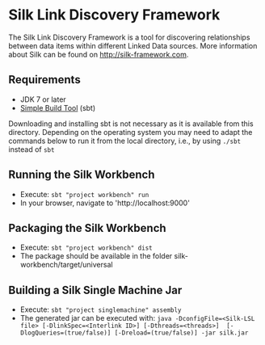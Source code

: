 # Silk Link Discovery Framework

The Silk Link Discovery Framework is a tool for discovering relationships between data items
within different Linked Data sources. More information about Silk can be found on http://silk-framework.com.

## Requirements

- JDK 7 or later
- [Simple Build Tool](http://www.scala-sbt.org/) (sbt)

Downloading and installing sbt is not necessary as it is available from this directory. Depending on the operating system you may need to adapt the commands below to run it from the local directory, i.e., by using `./sbt` instead of `sbt`

## Running the Silk Workbench

- Execute: `sbt "project workbench" run`
- In your browser, navigate to 'http://localhost:9000'

## Packaging the Silk Workbench

- Execute: `sbt "project workbench" dist`
- The package should be available in the folder silk-workbench/target/universal

## Building a Silk Single Machine Jar

- Execute: `sbt "project singlemachine" assembly`
- The generated jar can be executed with: `java -DconfigFile=<Silk-LSL file> [-DlinkSpec=<Interlink ID>] [-Dthreads=<threads>]  [-DlogQueries=(true/false)] [-Dreload=(true/false)] -jar silk.jar`
